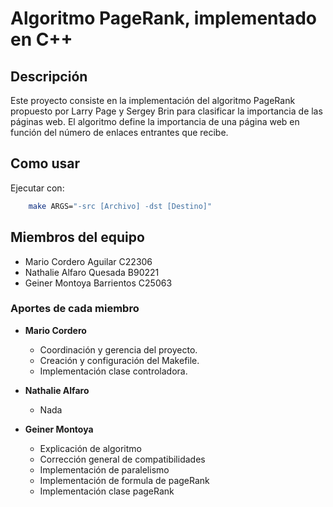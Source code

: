  # Algoritmo PageRank, implementado en C++
## Descripción
Este proyecto consiste en la implementación del algoritmo PageRank propuesto por Larry Page y Sergey Brin para clasificar la importancia de las páginas web. El algoritmo define la importancia de una página web en función del número de enlaces entrantes que recibe.

## Como usar


Ejecutar con:
```bash
    make ARGS="-src [Archivo] -dst [Destino]"
```

## Miembros del equipo
- Mario Cordero Aguilar C22306
- Nathalie Alfaro Quesada B90221
- Geiner Montoya Barrientos C25063

### Aportes de cada miembro
- **Mario Cordero**
  - Coordinación y gerencia del proyecto.
  - Creación y configuración del Makefile.
  - Implementación clase controladora.


- **Nathalie Alfaro**
  - Nada

- **Geiner Montoya**
  - Explicación de algoritmo
  - Corrección general de compatibilidades
  - Implementación de paralelismo
  - Implementación de formula de pageRank
  - Implementación clase pageRank